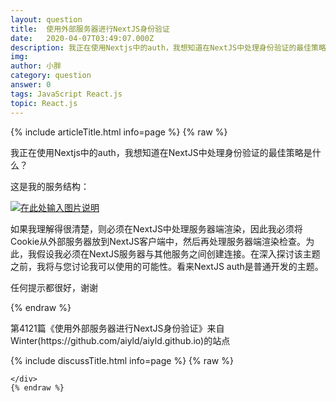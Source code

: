 ```yaml
---
layout: question
title:  使用外部服务器进行NextJS身份验证
date:   2020-04-07T03:49:07.000Z
description: 我正在使用Nextjs中的auth，我想知道在NextJS中处理身份验证的最佳策略是什么？ 这是我的服务结构：如果我理解得很清楚，则必须在Ne...
img: 
author: 小胖
category: question
answer: 0
tags: JavaScript React.js
topic: React.js
---
```

<div class="article-root">
  <div class="article">
    {% include articleTitle.html info=page %}
    {% raw %}
    <div class="article-content"><p><font style="vertical-align: inherit;"><font style="vertical-align: inherit;">我正在使用Nextjs中的auth，我想知道在NextJS中处理身份验证的最佳策略是什么？ </font></font></p>

<p><font style="vertical-align: inherit;"><font style="vertical-align: inherit;">这是我的服务结构：</font></font></p>

<p><a href="https://www.samyoc.com//uploads/users/24019/images/thumbnails/1586231220190.png" data-src="https://www.samyoc.com//uploads/users/24019/images/1586231220190.png" rel="nofollow noreferrer"><img src="https://i.stack.imgur.com/jVYRO.png" alt="在此处输入图片说明"></a></p>

<p><font style="vertical-align: inherit;"><font style="vertical-align: inherit;">如果我理解得很清楚，则必须在NextJS中处理服务器端渲染，因此我必须将Cookie从外部服务器放到NextJS客户端中，然后再处理服务器端渲染检查。</font><font style="vertical-align: inherit;">为此，我假设我必须在NextJS服务器与其他服务之间创建连接。</font><font style="vertical-align: inherit;">在深入探讨该主题之前，我将与您讨论我可以使用的可能性。</font><font style="vertical-align: inherit;">看来NextJS auth是普通开发的主题。</font></font></p>

<p><font style="vertical-align: inherit;"><font style="vertical-align: inherit;">任何提示都很好，谢谢</font></font></p></div>
    {% endraw %}
  </div>
  <p class="winter_mark">第4121篇《使用外部服务器进行NextJS身份验证》来自Winter(https://github.com/aiyld/aiyld.github.io)的站点</p>
  <div class="discuss-wrapper">
    {% include discussTitle.html info=page %}
    {% raw %}
    <div class="discuss-list">
    
    </div>
    {% endraw %}
  </div>
<div>
